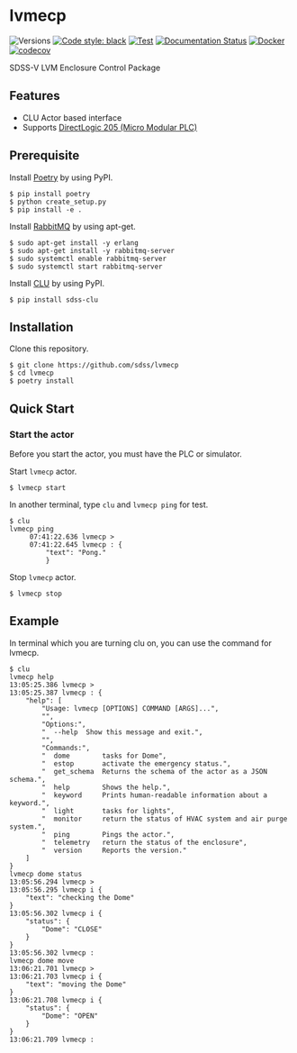 # lvmecp

![Versions](https://img.shields.io/badge/python->3.7-blue)
[![Code style: black](https://img.shields.io/badge/code%20style-black-000000.svg)](https://github.com/psf/black)
[![Test](https://github.com/sdss/lvmecp/actions/workflows/test.yml/badge.svg)](https://github.com/sdss/lvmecp/actions/workflows/test.yml)
[![Documentation Status](https://readthedocs.org/projects/lvmecp/badge/?version=latest)](https://lvmecp.readthedocs.io/en/latest/?badge=latest)
[![Docker](https://github.com/sdss/lvmecp/actions/workflows/docker.yml/badge.svg)](https://github.com/sdss/lvmecp/actions/workflows/docker.yml)
[![codecov](https://codecov.io/gh/sdss/lvmecp/branch/develop/graphs/badge.svg)](https://codecov.io/gh/sdss/lvmecp)

SDSS-V LVM Enclosure Control Package

## Features

- CLU Actor based interface
- Supports [DirectLogic 205 (Micro Modular PLC)](https://www.automationdirect.com/adc/overview/catalog/programmable_controllers/directlogic_series_plcs_(micro_to_small,_brick_-a-_modular)/directlogic_205_(micro_modular_plc))

## Prerequisite

Install [Poetry](https://python-poetry.org/) by using PyPI.

```
$ pip install poetry
$ python create_setup.py
$ pip install -e .
```

Install [RabbitMQ](https://www.rabbitmq.com/) by using apt-get.

```
$ sudo apt-get install -y erlang
$ sudo apt-get install -y rabbitmq-server
$ sudo systemctl enable rabbitmq-server
$ sudo systemctl start rabbitmq-server
```

Install [CLU](https://clu.readthedocs.io/en/latest/) by using PyPI.
```
$ pip install sdss-clu
```

## Installation


Clone this repository.
```
$ git clone https://github.com/sdss/lvmecp
$ cd lvmecp
$ poetry install
```

## Quick Start

### Start the actor

Before you start the actor, you must have the PLC or simulator.

Start `lvmecp` actor.
```
$ lvmecp start
```

In another terminal, type `clu` and `lvmecp ping` for test.
```
$ clu
lvmecp ping
     07:41:22.636 lvmecp >
     07:41:22.645 lvmecp : {
         "text": "Pong."
         }
```

Stop `lvmecp` actor.
```
$ lvmecp stop
```

## Example

In terminal which you are turning clu on, you can use the command for lvmecp.

```
$ clu
lvmecp help
13:05:25.386 lvmecp >
13:05:25.387 lvmecp : {
    "help": [
        "Usage: lvmecp [OPTIONS] COMMAND [ARGS]...",
        "",
        "Options:",
        "  --help  Show this message and exit.",
        "",
        "Commands:",
        "  dome        tasks for Dome",
        "  estop       activate the emergency status.",
        "  get_schema  Returns the schema of the actor as a JSON schema.",
        "  help        Shows the help.",
        "  keyword     Prints human-readable information about a keyword.",
        "  light       tasks for lights",
        "  monitor     return the status of HVAC system and air purge system.",
        "  ping        Pings the actor.",
        "  telemetry   return the status of the enclosure",
        "  version     Reports the version."
    ]
}
lvmecp dome status
13:05:56.294 lvmecp >
13:05:56.295 lvmecp i {
    "text": "checking the Dome"
}
13:05:56.302 lvmecp i {
    "status": {
        "Dome": "CLOSE"
    }
}
13:05:56.302 lvmecp :
lvmecp dome move
13:06:21.701 lvmecp >
13:06:21.703 lvmecp i {
    "text": "moving the Dome"
}
13:06:21.708 lvmecp i {
    "status": {
        "Dome": "OPEN"
    }
}
13:06:21.709 lvmecp :
```
